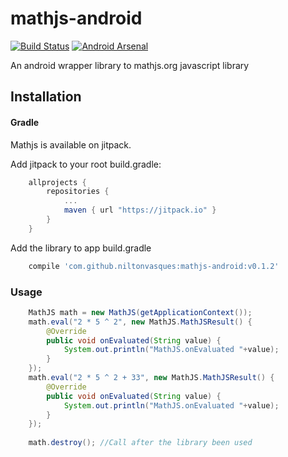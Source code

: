 # mathjs-android

[![Build Status](https://travis-ci.org/niltonvasques/mathjs-android.svg?branch=travis)](https://travis-ci.org/niltonvasques/mathjs-android)
[![Android Arsenal](https://img.shields.io/badge/Android%20Arsenal-MathJS%20Android-green.svg?style=flat)](http://android-arsenal.com/details/1/4675)

An android wrapper library to mathjs.org javascript library

## Installation

#### Gradle
Mathjs is available on jitpack.

Add jitpack to your root build.gradle:

```gradle
	allprojects {
		repositories {
			...
			maven { url "https://jitpack.io" }
		}
	}
```

Add the library to app build.gradle

```gradle
    compile 'com.github.niltonvasques:mathjs-android:v0.1.2'
```

### Usage
```java
    MathJS math = new MathJS(getApplicationContext());
    math.eval("2 * 5 ^ 2", new MathJS.MathJSResult() {
        @Override
        public void onEvaluated(String value) {
            System.out.println("MathJS.onEvaluated "+value);
        }
    });
    math.eval("2 * 5 ^ 2 + 33", new MathJS.MathJSResult() {
        @Override
        public void onEvaluated(String value) {
            System.out.println("MathJS.onEvaluated "+value);
        }
    });
    
    math.destroy(); //Call after the library been used
```
